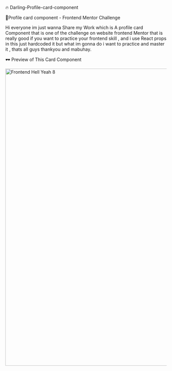 🔥 Darling-Profile-card-component


🚀Profile card component - Frontend Mentor Challenge

Hi everyone im just wanna Share my Work which is A profile card Component 
that is one of the challenge on website frontend Mentor that is really
good if you want to practice your frontend skill , and i use React props
in this just hardcoded it but what im gonna do i want to practice and
master it , thats all guys thankyou and mabuhay.

🕶️ Preview of This Card Component

<img width="929" alt="Frontend Hell Yeah 8" src="https://github.com/AkoToSiJeromeEh/Darling-Profile-card-component/assets/114987334/9933974c-6229-4d2d-9574-bd546dc3eff9">
